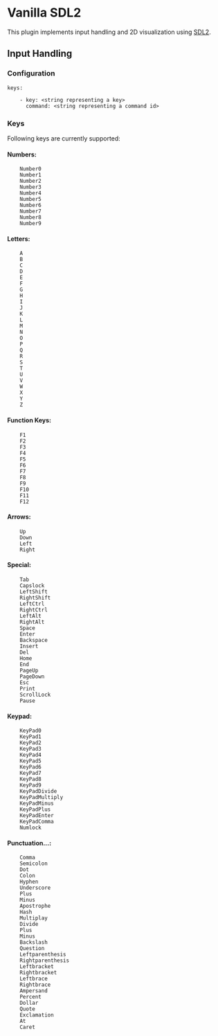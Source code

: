 # Vanilla SDL2

This plugin implements input handling and 2D visualization using [SDL2](http://www.libsdl.org/).

## Input Handling

### Configuration

    keys:
    
        - key: <string representing a key>
          command: <string representing a command id>

### Keys

Following keys are currently supported:

#### Numbers:
        Number0
        Number1
        Number2
        Number3
        Number4
        Number5
        Number6
        Number7
        Number8
        Number9

#### Letters:
        A
        B
        C
        D
        E
        F
        G
        H
        I
        J
        K
        L
        M
        N
        O
        P
        Q
        R
        S
        T
        U
        V
        W
        X
        Y
        Z

#### Function Keys:
        F1
        F2
        F3
        F4
        F5
        F6
        F7
        F8
        F9
        F10
        F11
        F12

#### Arrows:
        Up
        Down
        Left
        Right

#### Special:
        Tab
        Capslock
        LeftShift
        RightShift
        LeftCtrl
        RightCtrl
        LeftAlt
        RightAlt
        Space
        Enter
        Backspace
        Insert
        Del
        Home
        End
        PageUp
        PageDown
        Esc
        Print
        ScrollLock
        Pause

#### Keypad:
        KeyPad0
        KeyPad1
        KeyPad2
        KeyPad3
        KeyPad4
        KeyPad5
        KeyPad6
        KeyPad7
        KeyPad8
        KeyPad9
        KeyPadDivide
        KeyPadMultiply
        KeyPadMinus
        KeyPadPlus
        KeyPadEnter
        KeyPadComma
        Numlock

#### Punctuation...:
        Comma
        Semicolon
        Dot
        Colon
        Hyphen
        Underscore
        Plus
        Minus
        Apostrophe
        Hash
        Multiplay
        Divide
        Plus
        Minus
        Backslash
        Question
        Leftparenthesis
        Rightparenthesis
        Leftbracket
        Rightbracket
        Leftbrace
        Rightbrace
        Ampersand
        Percent
        Dollar
        Quote
        Exclamation
        At
        Caret